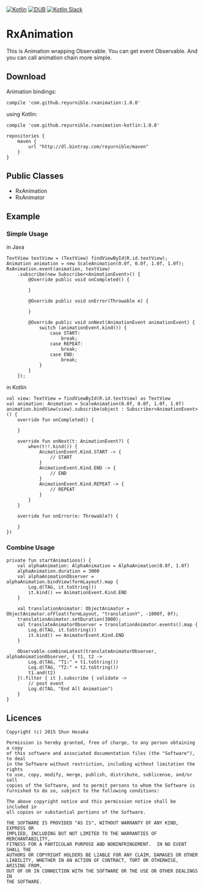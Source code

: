 [![Kotlin](https://img.shields.io/badge/kotlin-1.0.0--beta--2422-blue.svg)](http://kotlinlang.org)
[![DUB](https://img.shields.io/dub/l/vibe-d.svg)](https://github.com/mplatvoet/kovenant/blob/master/LICENSE)
[![Kotlin Slack](https://img.shields.io/badge/chat-kotlin%20slack-orange.svg)](http://kotlinslackin.herokuapp.com)

# RxAnimation
This is Animation wrapping Observable.
You can get event Observable.
And you can call animation chain more simple.

## Download
Animation bindings:

```
compile 'com.github.reyurnible.rxanimation:1.0.0'
```

using Kotlin:

```
compile 'com.github.reyurnible.rxanimation-kotlin:1.0.0'
```

```
repositories {
    maven {
        url "http://dl.bintray.com/reyurnible/maven"
    }
}
```

## Public Classes
- RxAnimation
- RxAnimator

## Example

### Simple Usage
in Java

```
TextView textView = (TextView) findViewById(R.id.textView);
Animation animation = new ScaleAnimation(0.0f, 0.0f, 1.0f, 1.0f);
RxAnimation.event(animation, textView)
    .subscribe(new Subscriber<AnimationEvent>() {
        @Override public void onCompleted() {
               
        }
    
        @Override public void onError(Throwable e) {
            
        }
    
        @Override public void onNext(AnimationEvent animationEvent) {
            switch (animationEvent.kind()) {
                case START:
                    break;
                case REPEAT:
                    break;
                case END:
                    break;
            }
        }
    });
```

in Kotlin

```
val view: TextView = findViewById(R.id.textView) as TextView
val animation: Animation = ScaleAnimation(0.0f, 0.0f, 1.0f, 1.0f)
animation.bindView(view).subscribe(object : Subscriber<AnimationEvent>() {
    override fun onCompleted() {
        
    }
    
    override fun onNext(t: AnimationEvent?) {
        when(t!!.kind()) {
            AnimationEvent.Kind.START -> {
                // START
            }
            AnimationEvent.Kind.END -> {
                // END
            }
            AnimationEvent.Kind.REPEAT -> {
                // REPEAT
            }
        }
    }
    
    override fun onError(e: Throwable?) {
        
    }
})
```

### Combine Usage
 
```
private fun startAnimations() {
    val alphaAnimation: AlphaAnimation = AlphaAnimation(0.0f, 1.0f)
    alphaAnimation.duration = 3000
    val alphaAnimationObserver = alphaAnimation.bindView(formLayout).map {
        Log.d(TAG, it.toString())
        it.kind() == AnimationEvent.Kind.END
    }

    val translationAnimator: ObjectAnimator = ObjectAnimator.ofFloat(formLayout, "translationY", -1000f, 0f);
    translationAnimator.setDuration(3000);
    val translateAnimatorObserver = translationAnimator.events().map {
        Log.d(TAG, it.toString())
        it.kind() == AnimatorEvent.Kind.END
    }

    Observable.combineLatest(translateAnimatorObserver, alphaAnimationObserver, { t1, t2 ->
        Log.d(TAG, "T1:" + t1.toString())
        Log.d(TAG, "T2:" + t2.toString())
        t1.and(t2)
    }).filter { it }.subscribe { validate ->
        // post event
        Log.d(TAG, "End All Animation")
    }
}
```

## Licences

```
Copyright (c) 2015 Shun Hosaka

Permission is hereby granted, free of charge, to any person obtaining a copy
of this software and associated documentation files (the "Software"), to deal
in the Software without restriction, including without limitation the rights
to use, copy, modify, merge, publish, distribute, sublicense, and/or sell
copies of the Software, and to permit persons to whom the Software is
furnished to do so, subject to the following conditions:

The above copyright notice and this permission notice shall be included in
all copies or substantial portions of the Software.

THE SOFTWARE IS PROVIDED "AS IS", WITHOUT WARRANTY OF ANY KIND, EXPRESS OR
IMPLIED, INCLUDING BUT NOT LIMITED TO THE WARRANTIES OF MERCHANTABILITY,
FITNESS FOR A PARTICULAR PURPOSE AND NONINFRINGEMENT.  IN NO EVENT SHALL THE
AUTHORS OR COPYRIGHT HOLDERS BE LIABLE FOR ANY CLAIM, DAMAGES OR OTHER
LIABILITY, WHETHER IN AN ACTION OF CONTRACT, TORT OR OTHERWISE, ARISING FROM,
OUT OF OR IN CONNECTION WITH THE SOFTWARE OR THE USE OR OTHER DEALINGS IN
THE SOFTWARE.
```

